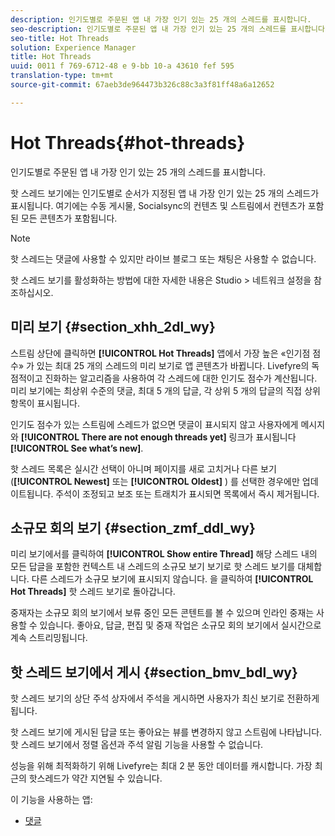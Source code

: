 ```yaml
---
description: 인기도별로 주문된 앱 내 가장 인기 있는 25 개의 스레드를 표시합니다.
seo-description: 인기도별로 주문된 앱 내 가장 인기 있는 25 개의 스레드를 표시합니다.
seo-title: Hot Threads
solution: Experience Manager
title: Hot Threads
uuid: 0011 f 769-6712-48 e 9-bb 10-a 43610 fef 595
translation-type: tm+mt
source-git-commit: 67aeb3de964473b326c88c3a3f81ff48a6a12652

---
```



# Hot Threads{#hot-threads}

인기도별로 주문된 앱 내 가장 인기 있는 25 개의 스레드를 표시합니다.

핫 스레드 보기에는 인기도별로 순서가 지정된 앱 내 가장 인기 있는 25 개의 스레드가 표시됩니다. 여기에는 수동 게시물, Socialsync의 컨텐츠 및 스트림에서 컨텐츠가 포함된 모든 콘텐츠가 포함됩니다.

>[!NOTE]
>
>핫 스레드는 댓글에 사용할 수 있지만 라이브 블로그 또는 채팅은 사용할 수 없습니다.

핫 스레드 보기를 활성화하는 방법에 대한 자세한 내용은 Studio > 네트워크 설정을 참조하십시오.

## 미리 보기 {#section_xhh_2dl_wy}

스트림 상단에 클릭하면 **[!UICONTROL Hot Threads]** 앱에서 가장 높은 «인기점 점수» 가 있는 최대 25 개의 스레드의 미리 보기로 앱 콘텐츠가 바뀝니다. Livefyre의 독점적이고 진화하는 알고리즘을 사용하여 각 스레드에 대한 인기도 점수가 계산됩니다. 미리 보기에는 최상위 수준의 댓글, 최대 5 개의 답글, 각 상위 5 개의 답글의 직접 상위 항목이 표시됩니다.

인기도 점수가 있는 스트림에 스레드가 없으면 댓글이 표시되지 않고 사용자에게 메시지와 **[!UICONTROL There are not enough threads yet]** 링크가 표시됩니다 **[!UICONTROL See what’s new]**.

핫 스레드 목록은 실시간 선택이 아니며 페이지를 새로 고치거나 다른 보기 (**[!UICONTROL Newest]** 또는 **[!UICONTROL Oldest]** ) 를 선택한 경우에만 업데이트됩니다. 주석이 조정되고 보조 또는 트래치가 표시되면 목록에서 즉시 제거됩니다.

## 소규모 회의 보기 {#section_zmf_ddl_wy}

미리 보기에서를 클릭하여 **[!UICONTROL Show entire Thread]** 해당 스레드 내의 모든 답글을 포함한 컨텍스트 내 스레드의 소규모 보기 보기로 핫 스레드 보기를 대체합니다. 다른 스레드가 소규모 보기에 표시되지 않습니다. 을 클릭하여 **[!UICONTROL Hot Threads]** 핫 스레드 보기로 돌아갑니다.

중재자는 소규모 회의 보기에서 보류 중인 모든 콘텐트를 볼 수 있으며 인라인 중재는 사용할 수 있습니다. 좋아요, 답글, 편집 및 중재 작업은 소규모 회의 보기에서 실시간으로 계속 스트리밍됩니다.

## 핫 스레드 보기에서 게시 {#section_bmv_bdl_wy}

핫 스레드 보기의 상단 주석 상자에서 주석을 게시하면 사용자가 최신 보기로 전환하게 됩니다.

핫 스레드 보기에 게시된 답글 또는 좋아요는 뷰를 변경하지 않고 스트림에 나타납니다. 핫 스레드 보기에서 정렬 옵션과 주석 알림 기능을 사용할 수 없습니다.

성능을 위해 최적화하기 위해 Livefyre는 최대 2 분 동안 데이터를 캐시합니다. 가장 최근의 핫스레드가 약간 지연될 수 있습니다.



이 기능을 사용하는 앱:

* [댓글](/help/using/c-about-apps/c-comments/c-comments.md)


